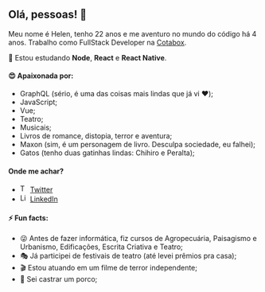 ## Olá, pessoas! 👋

Meu nome é Helen, tenho 22 anos e me aventuro no mundo do código há 4 anos.
Trabalho como FullStack Developer na [Cotabox](https://cotabox.com.br/).

🌱 Estou estudando **Node**, **React** e **React Native**.

#### :heart_eyes: Apaixonada por:
- GraphQL (sério, é uma das coisas mais lindas que já vi :heart:);
- JavaScript;
- Vue;
- Teatro;
- Musicais;
- Livros de romance, distopia, terror e aventura;
- Maxon (sim, é um personagem de livro. Desculpa sociedade, eu falhei);
- Gatos (tenho duas gatinhas lindas: Chihiro e Peralta);

#### Onde me achar?
<ul>
  <li>
    <img src="https://user-images.githubusercontent.com/3603793/87077942-4b727b00-c1fa-11ea-890c-c1249a500a57.png" width="16" alt="Twitter"> 
    <a href="https://twitter.com/helendiashd" target="_blank" title="Twitter">Twitter</a>
  </li>
  <li>
    <img src="https://user-images.githubusercontent.com/3603793/87078013-6b09a380-c1fa-11ea-9ca0-6789b1cafb1c.png" width="16" alt="Linkedin"> 
    <a href="https://www.linkedin.com/in/helendiashd/" target="_blank" title="LinkedIn">LinkedIn</a>
  </li>
</ul>

#### ⚡ Fun facts:
- :stuck_out_tongue_winking_eye: Antes de fazer informática, fiz cursos de Agropecuária, Paisagismo e Urbanismo, Edificações, Escrita Criativa e Teatro;
- :performing_arts: Já participei de festivais de teatro (até levei prêmios pra casa);
- :clapper: Estou atuando em um filme de terror independente;
- :pig: Sei castrar um porco;


<!--
**HelenDias/HelenDias** is a ✨ _special_ ✨ repository because its `README.md` (this file) appears on your GitHub profile.

Here are some ideas to get you started:

- 🔭 I’m currently working on ...
- 🌱 I’m currently learning ...
- 👯 I’m looking to collaborate on ...
- 🤔 I’m looking for help with ...
- 💬 Ask me about ...
- 📫 How to reach me: ...
- 😄 Pronouns: ...
- ⚡ Fun fact: ...
-->
